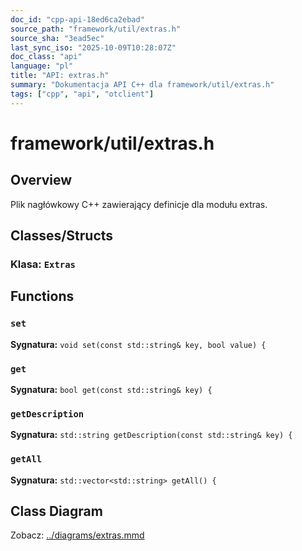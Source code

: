 ```yaml
---
doc_id: "cpp-api-18ed6ca2ebad"
source_path: "framework/util/extras.h"
source_sha: "3ead5ec"
last_sync_iso: "2025-10-09T10:28:07Z"
doc_class: "api"
language: "pl"
title: "API: extras.h"
summary: "Dokumentacja API C++ dla framework/util/extras.h"
tags: ["cpp", "api", "otclient"]
---
```


# framework/util/extras.h

## Overview

Plik nagłówkowy C++ zawierający definicje dla modułu extras.

## Classes/Structs

### Klasa: `Extras`

## Functions

### `set`

**Sygnatura:** `void set(const std::string& key, bool value) {`

### `get`

**Sygnatura:** `bool get(const std::string& key) {`

### `getDescription`

**Sygnatura:** `std::string getDescription(const std::string& key) {`

### `getAll`

**Sygnatura:** `std::vector<std::string> getAll() {`

## Class Diagram

Zobacz: [../diagrams/extras.mmd](../diagrams/extras.mmd)
